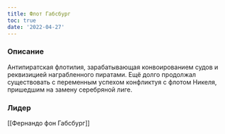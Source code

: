```yaml
---
title: Флот Габсбург
toc: true
date: '2022-04-27'
---
```


### Описание
Антипиратская флотилия, зарабатывающая конвоированием судов и реквизицией награбленного пиратами.
Ещё долго продолжал существовать с переменным успехом конфликтуя с флотом Никеля, пришедшим на замену серебряной лиге.

### Лидер
[[Фернандо фон Габсбург]]